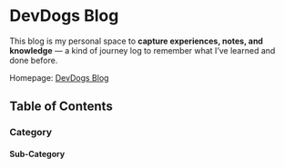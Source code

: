 # DevDogs Blog

This blog is my personal space to **capture experiences, notes, and knowledge** — a kind of journey log to remember what I’ve learned and done before.

Homepage: [DevDogs Blog](https://devdogs.dmnsn.com)

## Table of Contents

### Category

#### Sub-Category
